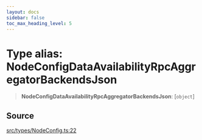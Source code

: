 ```yaml
---
layout: docs
sidebar: false
toc_max_heading_level: 5
---
```


# Type alias: NodeConfigDataAvailabilityRpcAggregatorBackendsJson

> **NodeConfigDataAvailabilityRpcAggregatorBackendsJson**: [`object`]

## Source

[src/types/NodeConfig.ts:22](https://github.com/anegg0/arbitrum-orbit-sdk/blob/b24cbe9cd68eb30d18566196d2c909bd4086db10/src/types/NodeConfig.ts#L22)
